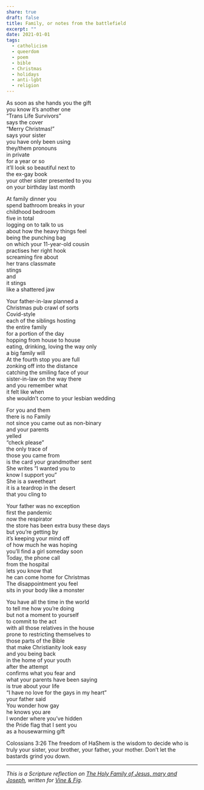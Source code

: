```yaml
---
share: true
draft: false
title: Family, or notes from the battlefield
excerpt: ""
date: 2021-01-01
tags:
  - catholicism
  - queerdom
  - poem
  - bible
  - Christmas
  - holidays
  - anti-lgbt
  - religion
---
```


As soon as she hands you the gift  
you know it’s another one  
“Trans Life Survivors”  
says the cover  
“Merry Christmas!”  
says your sister  
you have only been using  
they/them pronouns  
in private  
for a year or so  
it’ll look so beautiful next to  
the ex-gay book  
your other sister presented to you  
on your birthday last month  

At family dinner you  
spend bathroom breaks in your  
childhood bedroom  
five in total  
logging on to talk to us  
about how the heavy things feel  
being the punching bag  
on which your 11-year-old cousin  
practises her right hook  
screaming fire about  
her trans classmate  
stings  
and  
it stings  
like a shattered jaw  

Your father-in-law planned a  
Christmas pub crawl of sorts  
Covid-style  
each of the siblings hosting  
the entire family  
for a portion of the day  
hopping from house to house  
eating, drinking, loving the way only  
a big family will  
At the fourth stop you are full  
zonking off into the distance  
catching the smiling face of your  
sister-in-law on the way there  
and you remember what  
it felt like when  
she wouldn’t come to
your lesbian wedding  

For you and them  
there is no Family  
not since you came out as non-binary  
and your parents  
yelled  
“check please”  
the only trace of  
those you came from  
is the card your grandmother sent  
She writes “I wanted you to  
know I support you”  
She is a sweetheart  
it is a teardrop in the desert  
that you cling to  

Your father was no exception  
first the pandemic  
now the respirator  
the store has been extra busy these days  
but you’re getting by  
it’s keeping your mind off  
of how much he was hoping  
you’ll find a girl someday soon  
Today, the phone call  
from the hospital  
lets you know that  
he can come home for Christmas  
The disappointment you feel  
sits in your body like a monster  

You have all the time in the world  
to tell me how you’re doing  
but not a moment to yourself  
to commit to the act  
with all those relatives in the house  
prone to restricting themselves to  
those parts of the Bible  
that make Christianity look easy  
and you being back  
in the home of your youth  
after the attempt  
confirms what you fear and  
what your parents have been saying  
is true about your life  
“I have no love for the gays in my heart”  
your father said  
You wonder how gay  
he knows you are  
I wonder where you’ve hidden  
the Pride flag that I sent you  
as a housewarming gift  

Colossians 3:26 The freedom of HaShem is the wisdom to decide who is truly your sister, your brother, your father, your mother. Don’t let the bastards grind you down.   

----

_This is a Scripture reflection on [The Holy Family of Jesus, mary and Joseph](https://bible.usccb.org/bible/readings/122720.cfm), written for [Vine & Fig](https://vineandfig.co/)_.